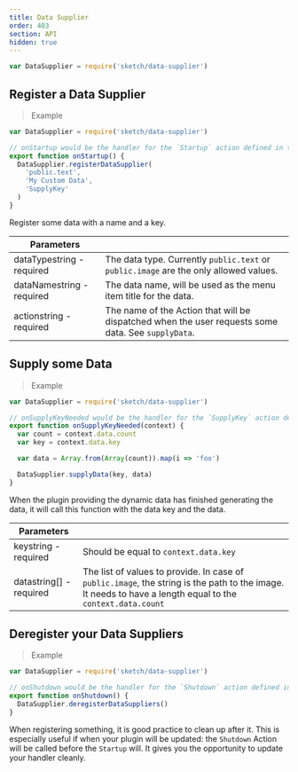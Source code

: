 ```yaml
---
title: Data Supplier
order: 403
section: API
hidden: true
---
```


```js
var DataSupplier = require('sketch/data-supplier')
```

## Register a Data Supplier

> Example

```js
var DataSupplier = require('sketch/data-supplier')

// onStartup would be the handler for the `Startup` action defined in the manifest.json
export function onStartup() {
  DataSupplier.registerDataSupplier(
    'public.text',
    'My Custom Data',
    'SupplyKey'
  )
}
```

Register some data with a name and a key.

| Parameters                                              |                                                                                                    |
| ------------------------------------------------------- | -------------------------------------------------------------------------------------------------- |
| dataType<span class="arg-type">string - required</span> | The data type. Currently `public.text` or `public.image` are the only allowed values.              |
| dataName<span class="arg-type">string - required</span> | The data name, will be used as the menu item title for the data.                                   |
| action<span class="arg-type">string - required</span>   | The name of the Action that will be dispatched when the user requests some data. See `supplyData`. |

## Supply some Data

> Example

```js
var DataSupplier = require('sketch/data-supplier')

// onSupplyKeyNeeded would be the handler for the `SupplyKey` action defined in the manifest.json
export function onSupplyKeyNeeded(context) {
  var count = context.data.count
  var key = context.data.key

  var data = Array.from(Array(count)).map(i => 'foo')

  DataSupplier.supplyData(key, data)
}
```

When the plugin providing the dynamic data has finished generating the data, it will call this function with the data key and the data.

| Parameters                                            |                                                                                                                                                            |
| ----------------------------------------------------- | ---------------------------------------------------------------------------------------------------------------------------------------------------------- |
| key<span class="arg-type">string - required</span>    | Should be equal to `context.data.key`                                                                                                                      |
| data<span class="arg-type">string[] - required</span> | The list of values to provide. In case of `public.image`, the string is the path to the image. It needs to have a length equal to the `context.data.count` |

## Deregister your Data Suppliers

> Example

```js
var DataSupplier = require('sketch/data-supplier')

// onShutdown would be the handler for the `Shutdown` action defined in the manifest.json
export function onShutdown() {
  DataSupplier.deregisterDataSuppliers()
}
```

When registering something, it is good practice to clean up after it. This is especially useful if when your plugin will be updated: the `Shutdown` Action will be called before the `Startup` will. It gives you the opportunity to update your handler cleanly.
